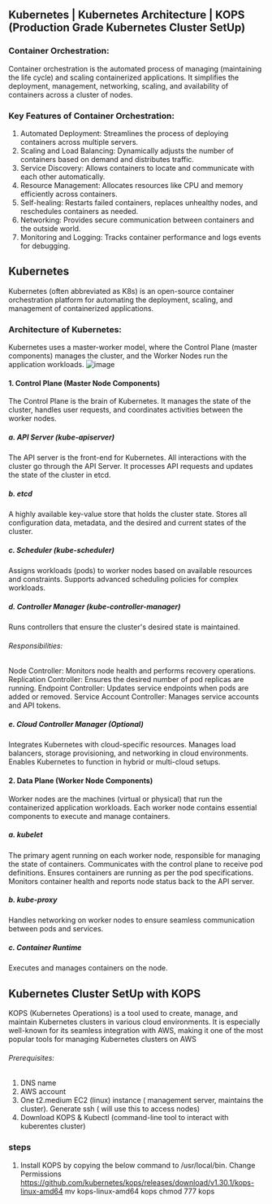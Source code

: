 ## Kubernetes | Kubernetes Architecture | KOPS (Production Grade Kubernetes Cluster SetUp)

### Container Orchestration: 
Container orchestration is the automated process of managing (maintaining the life cycle) and scaling containerized applications. It simplifies the deployment, management, networking, scaling, and availability of containers across a cluster of nodes.
### Key Features of Container Orchestration:
1. Automated Deployment: Streamlines the process of deploying containers across multiple servers.
2. Scaling and Load Balancing: Dynamically adjusts the number of containers based on demand and distributes traffic.
3. Service Discovery: Allows containers to locate and communicate with each other automatically.
4. Resource Management: Allocates resources like CPU and memory efficiently across containers.
5. Self-healing: Restarts failed containers, replaces unhealthy nodes, and reschedules containers as needed.
6. Networking: Provides secure communication between containers and the outside world.
7. Monitoring and Logging: Tracks container performance and logs events for debugging.

## Kubernetes
Kubernetes (often abbreviated as K8s) is an open-source container orchestration platform for automating the deployment, scaling, and management of containerized applications. 
### Architecture of Kubernetes:
Kubernetes uses a master-worker model, where the Control Plane (master components) manages the cluster, and the Worker Nodes run the application workloads. 
![image](https://github.com/user-attachments/assets/dca62900-b30a-43bd-bb58-85bc882383a2)

#### 1. Control Plane (Master Node Components)
The Control Plane is the brain of Kubernetes. It manages the state of the cluster, handles user requests, and coordinates activities between the worker nodes.
##### a. API Server (kube-apiserver)
The API server is the front-end for Kubernetes. All interactions with the cluster go through the API Server. It processes API requests and updates the state of the cluster in etcd.
##### b. etcd
A highly available key-value store that holds the cluster state. Stores all configuration data, metadata, and the desired and current states of the cluster.
##### c. Scheduler (kube-scheduler)
Assigns workloads (pods) to worker nodes based on available resources and constraints. Supports advanced scheduling policies for complex workloads.
##### d. Controller Manager (kube-controller-manager)
Runs controllers that ensure the cluster's desired state is maintained.
  ###### Responsibilities:
  Node Controller: Monitors node health and performs recovery operations.
  Replication Controller: Ensures the desired number of pod replicas are running.
  Endpoint Controller: Updates service endpoints when pods are added or removed.
  Service Account Controller: Manages service accounts and API tokens.
##### e. Cloud Controller Manager (Optional)
Integrates Kubernetes with cloud-specific resources. Manages load balancers, storage provisioning, and networking in cloud environments. Enables Kubernetes to function in hybrid or multi-cloud setups.
#### 2. Data Plane (Worker Node Components)
Worker nodes are the machines (virtual or physical) that run the containerized application workloads. Each worker node contains essential components to execute and manage containers.
##### a. kubelet
The primary agent running on each worker node, responsible for managing the state of containers. Communicates with the control plane to receive pod definitions. Ensures containers are running as per the pod specifications. Monitors container health and reports node status back to the API server.
##### b. kube-proxy
Handles networking on worker nodes to ensure seamless communication between pods and services.
##### c. Container Runtime
Executes and manages containers on the node.

## Kubernetes Cluster SetUp with KOPS
KOPS (Kubernetes Operations) is a tool used to create, manage, and maintain Kubernetes clusters in various cloud environments. It is especially well-known for its seamless integration with AWS, making it one of the most popular tools for managing Kubernetes clusters on AWS
###### Prerequisites:
1. DNS name
2. AWS account
3. One t2.medium EC2 (linux) instance ( management server, maintains the cluster). Generate ssh ( will use this to access nodes)
4. Download KOPS & Kubectl (command-line tool to interact with kuberentes cluster)

### steps 
1. Install KOPS by copying the below command to /usr/local/bin. Change Permissions
    https://github.com/kubernetes/kops/releases/download/v1.30.1/kops-linux-amd64
    mv kops-linux-amd64 kops
    chmod 777 kops
